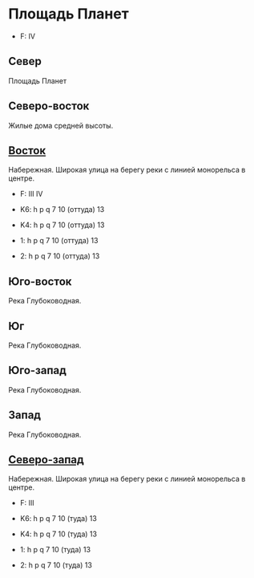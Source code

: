 # Площадь Планет

* F:    IV

## Север

Площадь Планет

## Северо-восток

Жилые дома средней высоты.

## [Восток](./10490125.md)

Набережная.
Широкая улица на берегу реки с линией монорельса в центре.

* F:    III IV

* K6:   h   p   q
        7   10 (оттуда) 13
* K4:   h   p   q
        7   10 (оттуда) 13
* 1:    h   p   q
        7   10 (оттуда) 13
* 2:    h   p   q
        7   10 (оттуда) 13

## Юго-восток

Река Глубоководная.

## Юг

Река Глубоководная.

## Юго-запад

Река Глубоководная.

## Запад

Река Глубоководная.

## [Северо-запад](./10440100.md)

Набережная.
Широкая улица на берегу реки с линией монорельса в центре.

* F:    III

* K6:   h   p   q
        7   10 (туда)   13
* K4:   h   p   q
        7   10 (туда)   13
* 1:    h   p   q
        7   10 (туда)   13
* 2:    h   p   q
        7   10 (туда)   13
